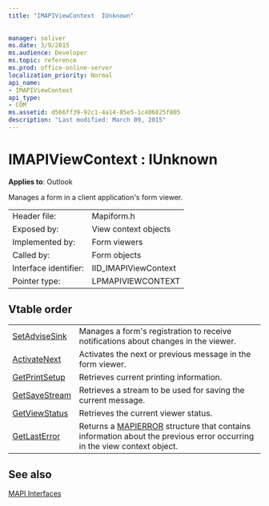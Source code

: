 ```yaml
---
title: "IMAPIViewContext  IUnknown"
 
 
manager: soliver
ms.date: 3/9/2015
ms.audience: Developer
ms.topic: reference
ms.prod: office-online-server
localization_priority: Normal
api_name:
- IMAPIViewContext
api_type:
- COM
ms.assetid: d566ff39-92c1-4a14-85e5-1c406825f805
description: "Last modified: March 09, 2015"
---
```


# IMAPIViewContext : IUnknown

  
  
**Applies to**: Outlook 
  
Manages a form in a client application's form viewer. 
  
|||
|:-----|:-----|
|Header file:  <br/> |Mapiform.h  <br/> |
|Exposed by:  <br/> |View context objects  <br/> |
|Implemented by:  <br/> |Form viewers  <br/> |
|Called by:  <br/> |Form objects  <br/> |
|Interface identifier:  <br/> |IID_IMAPIViewContext  <br/> |
|Pointer type:  <br/> |LPMAPIVIEWCONTEXT  <br/> |
   
## Vtable order

|||
|:-----|:-----|
|[SetAdviseSink](imapiviewcontext-setadvisesink.md) <br/> |Manages a form's registration to receive notifications about changes in the viewer.  <br/> |
|[ActivateNext](imapiviewcontext-activatenext.md) <br/> |Activates the next or previous message in the form viewer.  <br/> |
|[GetPrintSetup](imapiviewcontext-getprintsetup.md) <br/> |Retrieves current printing information.  <br/> |
|[GetSaveStream](imapiviewcontext-getsavestream.md) <br/> |Retrieves a stream to be used for saving the current message.  <br/> |
|[GetViewStatus](imapiviewcontext-getviewstatus.md) <br/> |Retrieves the current viewer status.  <br/> |
|[GetLastError](imapiviewcontext-getlasterror.md) <br/> |Returns a [MAPIERROR](mapierror.md) structure that contains information about the previous error occurring in the view context object.  <br/> |
   
## See also



[MAPI Interfaces](mapi-interfaces.md)

